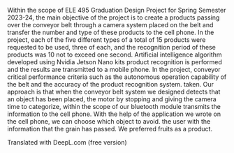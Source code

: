 Within the scope of ELE 495 Graduation Design Project for Spring Semester 2023-24, the main objective of the project is to create a 
products passing over the conveyor belt through a camera system placed on the belt 
and transfer the number and type of these products to the cell phone. In the project, each of the five different types of 
a total of 15 products were requested to be used, three of each, and the recognition period of these products was 10 
not to exceed one second. Artificial intelligence algorithm developed using Nvidia Jetson Nano kits 
product recognition is performed and the results are transmitted to a mobile phone. In the project, conveyor 
critical performance criteria such as the autonomous operation capability of the belt and the accuracy of the product recognition system. 
taken. 
Our approach is that when the conveyor belt system we designed detects that an object has been placed, the motor 
by stopping and giving the camera time to categorize, within the scope of our bluetooth module 
transmits the information to the cell phone. With the help of the application we wrote on the cell phone, we can choose which object to avoid. 
the user with the information that the grain has passed. We preferred fruits as a product. 

Translated with DeepL.com (free version)
